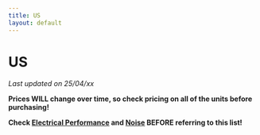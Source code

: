 ```yaml
---
title: US
layout: default
---
```


# US

*Last updated on 25/04/xx*

**Prices WILL change over time, so check pricing on all of the units before purchasing!**

**Check [Electrical Performance](electrical-performance.md) and [Noise](noise.md) BEFORE referring to this list!**
